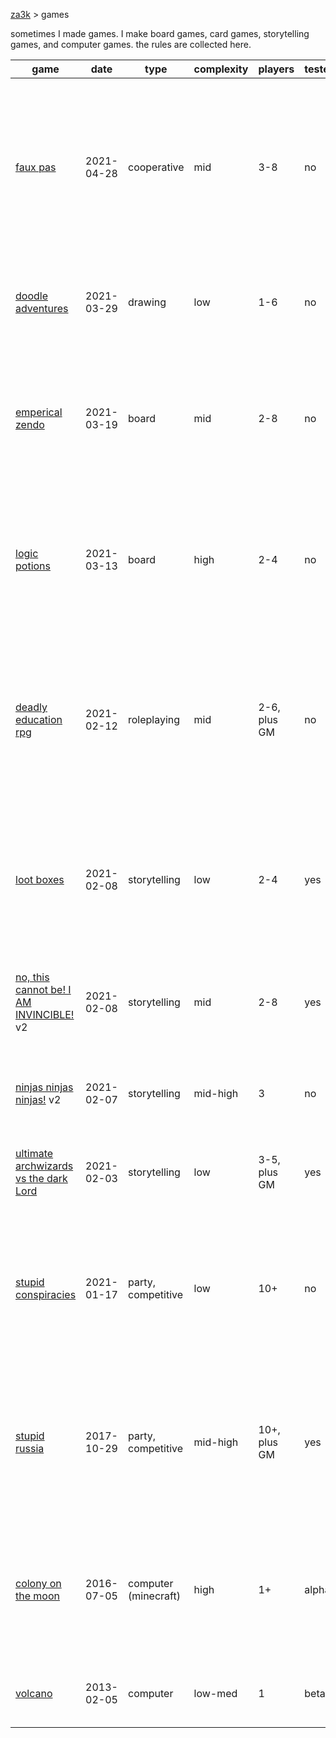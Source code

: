 [za3k](/) > games

sometimes I made games. I make board games, card games, storytelling games, and computer games. the rules are collected here.

| game                                                                     | date       | type                 | complexity | players      | tested?  | recommended?  | description |
|--------------------------------------------------------------------------|------------|----------------------|------------|--------------|----------|---------------|-------------|
| [faux pas](faux_pas)                                                     | 2021-04-28 | cooperative          | mid        | 3-8          | no       | maybe         | a "visible role" game, where everyone knows your secret identity except you. try to enter the dining room in order of nobility rank.
| [doodle adventures](doodle_adventures)                                   | 2021-03-29 | drawing              | low        | 1-6          | no       | yes           | listen as a premade story is revealed, and doodle what happens.
| [emperical zendo](emperical_zendo)                                       | 2021-03-19 | board                | mid        | 2-8          | no       | no            | a variant on traditional zendo, where you score points for predicting the rule but never guess the rule outright.
| [logic potions](logic_potions)                                           | 2021-03-13 | board                | high       | 2-4          | no       | no            | a potion-brewing game. not about logical deduction, but about logical deduction clues themselves
| [deadly education rpg](deadly)                                           | 2021-02-12 | roleplaying          | mid        | 2-6, plus GM | no       | no            | a traditional pen-and-paper roleplaying game based on the affinity-based magic system from Naomi Novik's "A Deadly Education"
| [loot boxes](lootboxes)                                                  | 2021-02-08 | storytelling         | low        | 2-4          | yes      | maybe         | "Car trip" game. Players have an inventory of random items. They must use the items to solve a series of challenges.
| [no, this cannot be! I AM INVINCIBLE!](invincible) v2                    | 2021-02-08 | storytelling         | mid        | 2-8          | yes      | yes           | Villains send wave after harder wave of enemies at the Heros, until they kill the Villains.
| [ninjas ninjas ninjas!](ninjas) v2                                       | 2021-02-07 | storytelling         | mid-high   | 3            | no       | no            | Fast, diceless storytelilng game about how cool ninjas are.
| [ultimate archwizards vs the dark Lord](ultimate_archwizard)             | 2021-02-03 | storytelling         | low        | 3-5, plus GM | yes      | yes           | One-page storytelling game about the final episode in a fight anime.
| [stupid conspiracies](conspiracies)                                      | 2021-01-17 | party, competitive   | low        | 10+          | no       | maybe         | Conspiracy nutjobs try to join as many conspiracies as possible, and get as many people as possibly to believe their conspiracy.
| [stupid russia](stupid_russia)                                           | 2017-10-29 | party, competitive   | mid-high   | 10+, plus GM | yes      | no            | Spy directors make deals with each other, trying to report more agents than anyone else, without getting their own agents executed.
| [colony on the moon](colony)                                             | 2016-07-05 | computer (minecraft) | high       | 1+           | alpha    | no            | A minecraft modpack. Based around providing reductionist components and having the player do their own automation.
| [volcano](https://github.com/za3k/volcano)                               | 2013-02-05 | computer             | low-med    | 1            | beta     | no            | An ASCII roguelike I made in college. Not much fun.
